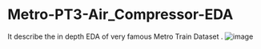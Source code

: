 # Metro-PT3-Air_Compressor-EDA
It describe the in depth EDA of very famous Metro Train Dataset . 
![image](https://github.com/Kartik-Doye/Metro-PT3-Air_Compressor-EDA/assets/140334885/42d720e6-3b0e-4832-9613-bcae86c5a360)


